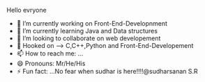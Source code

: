 Hello evryone

- 🔭 I’m currently working on Front-End-Developnment
- 🌱 I’m currently learning Java and Data structures
- 👯 I’m looking to collaborate on web developement
- 💬 Hooked on --> C,C++,Python and Front-End-Developement
- 📫 How to reach me: ...
- 😄 Pronouns: Mr/He/His
- ⚡ Fun fact: ...No fear when sudhar is here!!!!@sudharsanan S.R

